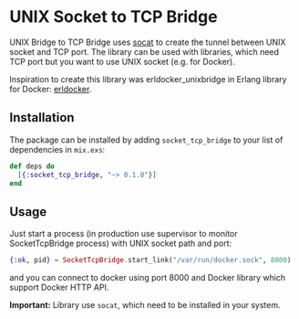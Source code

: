 # UNIX Socket to TCP Bridge

UNIX Bridge to TCP Bridge uses [socat](https://www.linux.com/news/socat-general-bidirectional-pipe-handler) to create
the tunnel between UNIX socket and TCP port.
The library can be used with libraries, which need TCP port but you want to use UNIX socket (e.g. for Docker).

Inspiration to create this library was erldocker_unixbridge in Erlang library for Docker: [erldocker](https://github.com/proger/erldocker).

## Installation

The package can be installed by adding `socket_tcp_bridge` to your list of dependencies in `mix.exs`:

```elixir
def deps do
  [{:socket_tcp_bridge, "~> 0.1.0"}]
end
```

## Usage

Just start a process (in production use supervisor to monitor SocketTcpBridge process) with UNIX socket path and port:
```elixir
{:ok, pid} = SocketTcpBridge.start_link("/var/run/docker.sock", 8000)
```
and you can connect to docker using port 8000 and Docker library which support Docker HTTP API.

**Important:** Library use `socat`, which need to be installed in your system.
